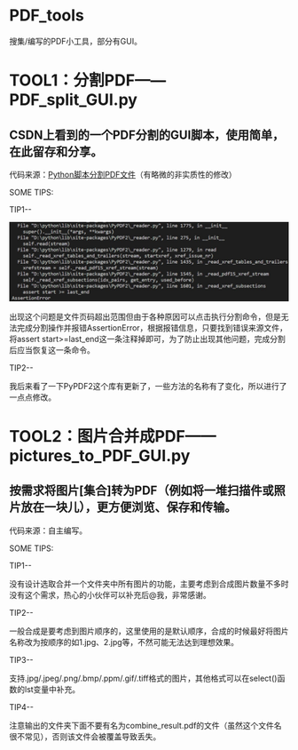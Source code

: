 # PDF_tools
<h>搜集/编写的PDF小工具，部分有GUI。</h>
<h1 id="tool1">TOOL1：分割PDF——PDF_split_GUI.py</h1>
<h2 id="mentory1">CSDN上看到的一个PDF分割的GUI脚本，使用简单，在此留存和分享。</h2>
<div>
  <p>代码来源：<a href="https://blog.csdn.net/u013185349/article/details/126383855">Python脚本分割PDF文件</a>（有略微的非实质性的修改）</p>
</div>
<div id="tips1">
  <p>SOME TIPS:</p>
  <span>
    <p>TIP1--</p>
    <img src="AssertionError.jpg">
    <p>出现这个问题是文件页码超出范围但由于各种原因可以点击执行分割命令，但是无法完成分割操作并报错AssertionError，根据报错信息，只要找到错误来源文件，将assert start>=last_end这一条注释掉即可，为了防止出现其他问题，完成分割后应当恢复这一条命令。</p>
    <p>TIP2--</p>
    <p>我后来看了一下PyPDF2这个库有更新了，一些方法的名称有了变化，所以进行了一点点修改。</p>
  </span>
<div>
<h1 id="tool2">TOOL2：图片合并成PDF——pictures_to_PDF_GUI.py</h1>
<h2 id="mentory2">按需求将图片[集合]转为PDF（例如将一堆扫描件或照片放在一块儿），更方便浏览、保存和传输。</h2>
<div>
  <p>代码来源：自主编写。</p>
</div>
<div id="tips2">
  <p>SOME TIPS:</p>
  <span>
    <p>TIP1--</p>
    <P>没有设计选取合并一个文件夹中所有图片的功能，主要考虑到合成图片数量不多时没有这个需求，热心的小伙伴可以补充后@我，非常感谢。</P>
    <p>TIP2--</p>
    <p>一般合成是要考虑到图片顺序的，这里使用的是默认顺序，合成的时候最好将图片名称改为按顺序的如1.jpg、2.jpg等，不然可能无法达到理想效果。</p>
    <p>TIP3--</p>
    <p>支持.jpg/.jpeg/.png/.bmp/.ppm/.gif/.tiff格式的图片，其他格式可以在select()函数的lst变量中补充。</p>
    <p>TIP4--</p>
    <p>注意输出的文件夹下面不要有名为combine_result.pdf的文件（虽然这个文件名很不常见），否则该文件会被覆盖导致丢失。</p>
  </span>
</div>
